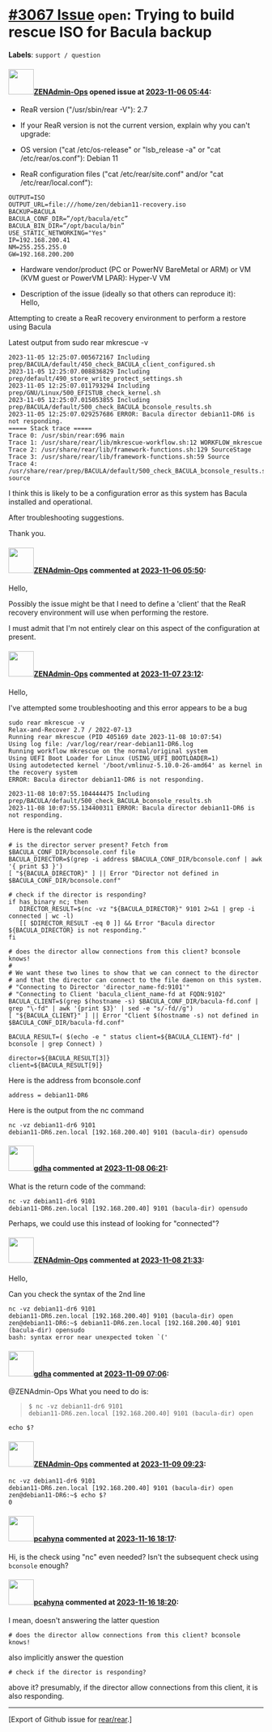 [\#3067 Issue](https://github.com/rear/rear/issues/3067) `open`: Trying to build rescue ISO for Bacula backup
=============================================================================================================

**Labels**: `support / question`

#### <img src="https://avatars.githubusercontent.com/u/62083231?v=4" width="50">[ZENAdmin-Ops](https://github.com/ZENAdmin-Ops) opened issue at [2023-11-06 05:44](https://github.com/rear/rear/issues/3067):

<!-- Relax-and-Recover (ReaR) Issue Template
Fill in the following items when submitting a new issue.
Use GitHub Markdown, see "Basic writing and formatting syntax" on
https://docs.github.com/en/get-started/writing-on-github
Support is voluntary without guarantee/warranty/liability -->

-   ReaR version ("/usr/sbin/rear -V"): 2.7

-   If your ReaR version is not the current version, explain why you
    can't upgrade:

-   OS version ("cat /etc/os-release" or "lsb\_release -a" or "cat
    /etc/rear/os.conf"): Debian 11

-   ReaR configuration files ("cat /etc/rear/site.conf" and/or "cat
    /etc/rear/local.conf"):

<!-- -->

    OUTPUT=ISO
    OUTPUT_URL=file:///home/zen/debian11-recovery.iso
    BACKUP=BACULA
    BACULA_CONF_DIR=”/opt/bacula/etc”
    BACULA_BIN_DIR=”/opt/bacula/bin”
    USE_STATIC_NETWORKING="Yes"
    IP=192.168.200.41
    NM=255.255.255.0
    GW=192.168.200.200

-   Hardware vendor/product (PC or PowerNV BareMetal or ARM) or VM (KVM
    guest or PowerVM LPAR): Hyper-V VM

-   Description of the issue (ideally so that others can reproduce
    it):  
    Hello,

Attempting to create a ReaR recovery environment to perform a restore
using Bacula

Latest output from sudo rear mkrescue -v

    2023-11-05 12:25:07.005672167 Including prep/BACULA/default/450_check_BACULA_client_configured.sh
    2023-11-05 12:25:07.008836829 Including prep/default/490_store_write_protect_settings.sh
    2023-11-05 12:25:07.011793294 Including prep/GNU/Linux/500_EFISTUB_check_kernel.sh
    2023-11-05 12:25:07.015053855 Including prep/BACULA/default/500_check_BACULA_bconsole_results.sh
    2023-11-05 12:25:07.029257686 ERROR: Bacula director debian11-DR6 is not responding.
    ===== Stack trace =====
    Trace 0: /usr/sbin/rear:696 main
    Trace 1: /usr/share/rear/lib/mkrescue-workflow.sh:12 WORKFLOW_mkrescue
    Trace 2: /usr/share/rear/lib/framework-functions.sh:129 SourceStage
    Trace 3: /usr/share/rear/lib/framework-functions.sh:59 Source
    Trace 4: /usr/share/rear/prep/BACULA/default/500_check_BACULA_bconsole_results.sh:21 source

I think this is likely to be a configuration error as this system has
Bacula installed and operational.

After troubleshooting suggestions.

Thank you.

#### <img src="https://avatars.githubusercontent.com/u/62083231?v=4" width="50">[ZENAdmin-Ops](https://github.com/ZENAdmin-Ops) commented at [2023-11-06 05:50](https://github.com/rear/rear/issues/3067#issuecomment-1794131801):

Hello,

Possibly the issue might be that I need to define a 'client' that the
ReaR recovery environment will use when performing the restore.

I must admit that I'm not entirely clear on this aspect of the
configuration at present.

#### <img src="https://avatars.githubusercontent.com/u/62083231?v=4" width="50">[ZENAdmin-Ops](https://github.com/ZENAdmin-Ops) commented at [2023-11-07 23:12](https://github.com/rear/rear/issues/3067#issuecomment-1800350102):

Hello,

I've attempted some troubleshooting and this error appears to be a bug

    sudo rear mkrescue -v
    Relax-and-Recover 2.7 / 2022-07-13
    Running rear mkrescue (PID 405169 date 2023-11-08 10:07:54)
    Using log file: /var/log/rear/rear-debian11-DR6.log
    Running workflow mkrescue on the normal/original system
    Using UEFI Boot Loader for Linux (USING_UEFI_BOOTLOADER=1)
    Using autodetected kernel '/boot/vmlinuz-5.10.0-26-amd64' as kernel in the recovery system
    ERROR: Bacula director debian11-DR6 is not responding.

    2023-11-08 10:07:55.104444475 Including prep/BACULA/default/500_check_BACULA_bconsole_results.sh
    2023-11-08 10:07:55.134400311 ERROR: Bacula director debian11-DR6 is not responding.

Here is the relevant code

    # is the director server present? Fetch from $BACULA_CONF_DIR/bconsole.conf file
    BACULA_DIRECTOR=$(grep -i address $BACULA_CONF_DIR/bconsole.conf | awk '{ print $3 }')
    [ "${BACULA_DIRECTOR}" ] || Error "Director not defined in $BACULA_CONF_DIR/bconsole.conf"

    # check if the director is responding?
    if has_binary nc; then
       DIRECTOR_RESULT=$(nc -vz "${BACULA_DIRECTOR}" 9101 2>&1 | grep -i connected | wc -l)
       [[ $DIRECTOR_RESULT -eq 0 ]] && Error "Bacula director ${BACULA_DIRECTOR} is not responding."
    fi

    # does the director allow connections from this client? bconsole knows!
    #
    # We want these two lines to show that we can connect to the director
    # and that the director can connect to the file daemon on this system.
    # "Connecting to Director 'director_name-fd:9101'"
    # "Connecting to Client 'bacula_client_name-fd at FQDN:9102"
    BACULA_CLIENT=$(grep $(hostname -s) $BACULA_CONF_DIR/bacula-fd.conf | grep "\-fd" | awk '{print $3}' | sed -e "s/-fd//g")
    [ "${BACULA_CLIENT}" ] || Error "Client $(hostname -s) not defined in $BACULA_CONF_DIR/bacula-fd.conf"

    BACULA_RESULT=( $(echo -e " status client=${BACULA_CLIENT}-fd" | bconsole | grep Connect) )

    director=${BACULA_RESULT[3]}
    client=${BACULA_RESULT[9]}

Here is the address from bconsole.conf

    address = debian11-DR6

Here is the output from the nc command

    nc -vz debian11-dr6 9101
    debian11-DR6.zen.local [192.168.200.40] 9101 (bacula-dir) opensudo

#### <img src="https://avatars.githubusercontent.com/u/888633?u=cdaeb31efcc0048d3619651aa18dd4b76e636b21&v=4" width="50">[gdha](https://github.com/gdha) commented at [2023-11-08 06:21](https://github.com/rear/rear/issues/3067#issuecomment-1801162987):

What is the return code of the command:

    nc -vz debian11-dr6 9101
    debian11-DR6.zen.local [192.168.200.40] 9101 (bacula-dir) opensudo

Perhaps, we could use this instead of looking for "connected"?

#### <img src="https://avatars.githubusercontent.com/u/62083231?v=4" width="50">[ZENAdmin-Ops](https://github.com/ZENAdmin-Ops) commented at [2023-11-08 21:33](https://github.com/rear/rear/issues/3067#issuecomment-1802714651):

Hello,

Can you check the syntax of the 2nd line

    nc -vz debian11-dr6 9101
    debian11-DR6.zen.local [192.168.200.40] 9101 (bacula-dir) open
    zen@debian11-DR6:~$ debian11-DR6.zen.local [192.168.200.40] 9101 (bacula-dir) opensudo
    bash: syntax error near unexpected token `('

#### <img src="https://avatars.githubusercontent.com/u/888633?u=cdaeb31efcc0048d3619651aa18dd4b76e636b21&v=4" width="50">[gdha](https://github.com/gdha) commented at [2023-11-09 07:06](https://github.com/rear/rear/issues/3067#issuecomment-1803270422):

@ZENAdmin-Ops What you need to do is:

>     $ nc -vz debian11-dr6 9101
>     debian11-DR6.zen.local [192.168.200.40] 9101 (bacula-dir) open

    echo $?

#### <img src="https://avatars.githubusercontent.com/u/62083231?v=4" width="50">[ZENAdmin-Ops](https://github.com/ZENAdmin-Ops) commented at [2023-11-09 09:23](https://github.com/rear/rear/issues/3067#issuecomment-1803457789):

    nc -vz debian11-dr6 9101 
    debian11-DR6.zen.local [192.168.200.40] 9101 (bacula-dir) open
    zen@debian11-DR6:~$ echo $?
    0

#### <img src="https://avatars.githubusercontent.com/u/26300485?u=9105d243bc9f7ade463a3e52e8dd13fa67837158&v=4" width="50">[pcahyna](https://github.com/pcahyna) commented at [2023-11-16 18:17](https://github.com/rear/rear/issues/3067#issuecomment-1814993866):

Hi, is the check using "nc" even needed? Isn't the subsequent check
using `bconsole` enough?

#### <img src="https://avatars.githubusercontent.com/u/26300485?u=9105d243bc9f7ade463a3e52e8dd13fa67837158&v=4" width="50">[pcahyna](https://github.com/pcahyna) commented at [2023-11-16 18:20](https://github.com/rear/rear/issues/3067#issuecomment-1814997545):

I mean, doesn't answering the latter question

    # does the director allow connections from this client? bconsole knows!

also implicitly answer the question

    # check if the director is responding?

above it? presumably, if the director allow connections from this
client, it is also responding.

------------------------------------------------------------------------

\[Export of Github issue for
[rear/rear](https://github.com/rear/rear).\]
